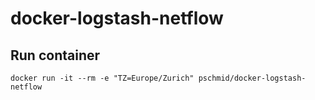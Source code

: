 # docker-logstash-netflow

## Run container

```
docker run -it --rm -e "TZ=Europe/Zurich" pschmid/docker-logstash-netflow
```
